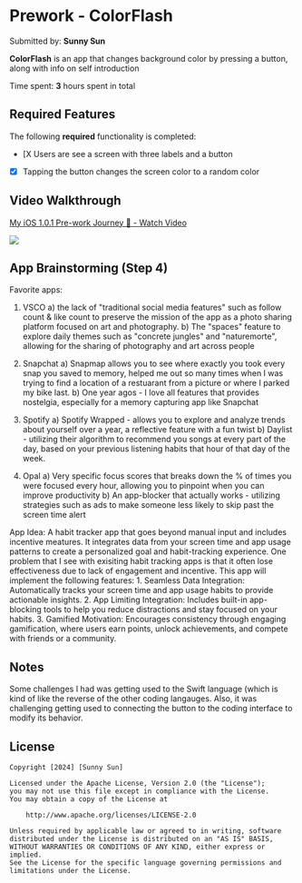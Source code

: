 # Prework - ColorFlash

Submitted by: **Sunny Sun**

**ColorFlash** is an app that changes background color by pressing a button, along with info on self introduction

Time spent: **3** hours spent in total

## Required Features

The following **required** functionality is completed:

- [X  Users are see a screen with three labels and a button
- [X] Tapping the button changes the screen color to a random color
 
## Video Walkthrough

<div>
    <a href="https://www.loom.com/share/a52aaf9fd4c44bae81001759ff4352ad">
      <p>My iOS 1.0.1 Pre-work Journey 📱 - Watch Video</p>
    </a>
    <a href="https://www.loom.com/share/a52aaf9fd4c44bae81001759ff4352ad">
      <img style="max-width:300px;" src="https://cdn.loom.com/sessions/thumbnails/a52aaf9fd4c44bae81001759ff4352ad-889759b950943c22-full-play.gif">
    </a>
  </div>
  
## App Brainstorming (Step 4)
Favorite apps: 
1. VSCO
    a) the lack of "traditional social media features" such as follow count & like count to preserve the mission of the app as a photo sharing platform focused on art and photography. 
    b) The "spaces" feature to explore daily themes  such as "concrete jungles" and "naturemorte", allowing for the sharing of photography and art across people 
2. Snapchat 
    a) Snapmap allows you to see where exactly you took every snap you saved to memory, helped me out so many times when I was trying to find a location of a restuarant from a picture or where I parked my bike last. 
    b) One year agos - I love all features that provides nostelgia, especially for a memory capturing app like Snapchat 

3. Spotify 
    a) Spotify Wrapped - allows you to explore and analyze trends about yourself over a year, a reflective feature with a fun twist 
    b) Daylist - utilizing their algorithm to recommend you songs at every part of the day, based on your previous listening habits that hour of that day of the week. 
    
4. Opal 
    a) Very specific focus scores that breaks down the % of times you were focused every hour, allowing you to pinpoint when you can improve productivity 
    b) An app-blocker that actually works - utilizing strategies such as ads to make someone less likely to skip past the screen time alert 
    
App Idea: 
A habit tracker app that goes beyond manual input and includes incentive meatures. It integrates data from your screen time and app usage patterns to create a personalized goal and habit-tracking experience. One problem that I see with exisiting habit tracking apps is that it often lose effectiveness due to lack of engagement and incentive. This app will implement the following features: 
    1. Seamless Data Integration: Automatically tracks your screen time and app usage habits to provide actionable insights.
    2. App Limiting Integration: Includes built-in app-blocking tools to help you reduce distractions and stay focused on your habits.
    3. Gamified Motivation: Encourages consistency through engaging gamification, where users earn points, unlock achievements, and compete with friends or a community.

## Notes

Some challenges I had was getting used to the Swift language (which is kind of like the reverse of the other coding langauges. Also, it was challenging getting used to connecting the button to the coding interface to modify its behavior. 


## License

    Copyright [2024] [Sunny Sun]

    Licensed under the Apache License, Version 2.0 (the "License");
    you may not use this file except in compliance with the License.
    You may obtain a copy of the License at

        http://www.apache.org/licenses/LICENSE-2.0

    Unless required by applicable law or agreed to in writing, software
    distributed under the License is distributed on an "AS IS" BASIS,
    WITHOUT WARRANTIES OR CONDITIONS OF ANY KIND, either express or implied.
    See the License for the specific language governing permissions and
    limitations under the License.
